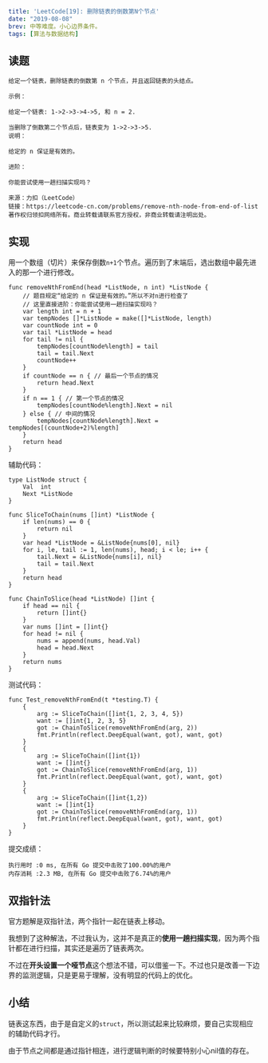 ```yaml lw-blog-meta
title: 'LeetCode[19]: 删除链表的倒数第N个节点'
date: "2019-08-08"
brev: 中等难度。小心边界条件。
tags: [算法与数据结构]
```


## 读题

```text
给定一个链表，删除链表的倒数第 n 个节点，并且返回链表的头结点。

示例：

给定一个链表: 1->2->3->4->5, 和 n = 2.

当删除了倒数第二个节点后，链表变为 1->2->3->5.
说明：

给定的 n 保证是有效的。

进阶：

你能尝试使用一趟扫描实现吗？

来源：力扣（LeetCode）
链接：https://leetcode-cn.com/problems/remove-nth-node-from-end-of-list
著作权归领扣网络所有。商业转载请联系官方授权，非商业转载请注明出处。
```

## 实现

用一个数组（切片）来保存倒数`n+1`个节点。遍历到了末端后，选出数组中最先进入的那一个进行修改。

```golang
func removeNthFromEnd(head *ListNode, n int) *ListNode {
    // 题目规定“给定的 n 保证是有效的。”所以不对n进行检查了
    // 这里直接进阶：你能尝试使用一趟扫描实现吗？
    var length int = n + 1
    var tempNodes []*ListNode = make([]*ListNode, length)
    var countNode int = 0
    var tail *ListNode = head
    for tail != nil {
        tempNodes[countNode%length] = tail
        tail = tail.Next
        countNode++
    }
    if countNode == n { // 最后一个节点的情况
        return head.Next
    }
    if n == 1 { // 第一个节点的情况
        tempNodes[countNode%length].Next = nil
    } else { // 中间的情况
        tempNodes[countNode%length].Next = tempNodes[(countNode+2)%length]
    }
    return head
}
```

辅助代码：

```golang
type ListNode struct {
    Val  int
    Next *ListNode
}

func SliceToChain(nums []int) *ListNode {
    if len(nums) == 0 {
        return nil
    }
    var head *ListNode = &ListNode{nums[0], nil}
    for i, le, tail := 1, len(nums), head; i < le; i++ {
        tail.Next = &ListNode{nums[i], nil}
        tail = tail.Next
    }
    return head
}

func ChainToSlice(head *ListNode) []int {
    if head == nil {
        return []int{}
    }
    var nums []int = []int{}
    for head != nil {
        nums = append(nums, head.Val)
        head = head.Next
    }
    return nums
}

```

测试代码：

```golang
func Test_removeNthFromEnd(t *testing.T) {
    {
        arg := SliceToChain([]int{1, 2, 3, 4, 5})
        want := []int{1, 2, 3, 5}
        got := ChainToSlice(removeNthFromEnd(arg, 2))
        fmt.Println(reflect.DeepEqual(want, got), want, got)
    }
    {
        arg := SliceToChain([]int{1})
        want := []int{}
        got := ChainToSlice(removeNthFromEnd(arg, 1))
        fmt.Println(reflect.DeepEqual(want, got), want, got)
    }
    {
        arg := SliceToChain([]int{1,2})
        want := []int{1}
        got := ChainToSlice(removeNthFromEnd(arg, 1))
        fmt.Println(reflect.DeepEqual(want, got), want, got)
    }
}
```

提交成绩：

```text
执行用时 :0 ms, 在所有 Go 提交中击败了100.00%的用户
内存消耗 :2.3 MB, 在所有 Go 提交中击败了6.74%的用户
```

## 双指针法

官方题解是双指针法，两个指针一起在链表上移动。

我想到了这种解法，不过我认为，这并不是真正的**使用一趟扫描实现**，因为两个指针都在进行扫描，其实还是遍历了链表两次。

不过在**开头设置一个哑节点**这个想法不错，可以借鉴一下。不过也只是改善一下边界的监测逻辑，只是更易于理解，没有明显的代码上的优化。

## 小结

链表这东西，由于是自定义的`struct`，所以测试起来比较麻烦，要自己实现相应的辅助代码才行。

由于节点之间都是通过指针相连，进行逻辑判断的时候要特别小心nil值的存在。
